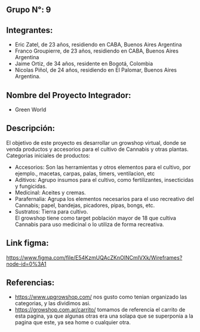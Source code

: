 ## Grupo N°: 9
## Integrantes: 
  - Eric Zatel, de 23 años, residiendo en CABA, Buenos Aires Argentina
  - Franco Groupierre, de 23 años, residiendo en CABA, Buenos Aires Argentina
  - Jaime Ortiz, de 34 años, residente en Bogotá, Colombia 
  - Nicolas Piñol, de 24 años, residiendo en El Palomar, Buenos Aires Argentina.
## Nombre del Proyecto Integrador: 
  - Green World
## Descripción: 
El objetivo de este proyecto es desarrollar un growshop virtual, donde se venda productos y accesorios para el cultivo de Cannabis y otras plantas. 
Categorias iniciales de productos:
  - Accesorios: Son las herramientas y otros elementos para el cultivo, por ejemplo., macetas, carpas, palas, timers, ventilacion, etc
  - Aditivos: Agrupo insumos para el cultivo, como fertilizantes, insecticidas y fungicidas.
  - Medicinal: Aceites y cremas.
  - Parafernalia: Agrupa los elementos necesarios para el uso recreativo del Cannabis; papel, bandejas, picadores, pipas, bongs, etc. 
  - Sustratos: Tierra para cultivo.  
El growshop tiene como target población mayor de 18 que cultiva Cannabis para uso medicinal o lo utiliza de forma recreativa.
## Link figma:
https://www.figma.com/file/E54KzmUQAcZKnOlNCmIVXk/Wireframes?node-id=0%3A1
## Referencias:
- https://www.upgrowshop.com/ nos gusto como tenian organizado las categorias, y las dividimos asi.
- https://growshop.com.ar/carrito/ tomamos de referencia el carrito de esta pagina, ya que algunas otras era una solapa que se superponia a la pagina que este, ya sea home o cualquier otra.
